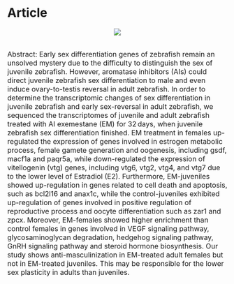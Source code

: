 # Article
<div align=center>
  <img src="https://user-images.githubusercontent.com/47686371/153539246-d70a6b02-d0ad-4f67-a281-bf0879711721.png">
</div>
<br>

<font size=3>
  <p>
    Abstract: Early sex differentiation genes of zebrafish remain an unsolved mystery due to the difficulty to distinguish the sex of juvenile zebrafish. However, aromatase inhibitors (AIs) could direct juvenile zebrafish sex differentiation to male and even induce ovary-to-testis reversal in adult zebrafish.
    In order to determine the transcriptomic changes of sex differentiation in juvenile zebrafish and early sex-reversal in adult zebrafish, we sequenced the transcriptomes of juvenile and adult zebrafish treated with AI exemestane (EM) for 32 days, when juvenile zebrafish sex differentiation finished. EM treatment in females up-regulated the expression of genes involved in estrogen metabolic process, female gamete generation and oogenesis, including gsdf, macf1a and paqr5a, while down-regulated the expression of vitellogenin (vtg) genes, including vtg6, vtg2, vtg4, and vtg7 due to the lower level of Estradiol (E2). Furthermore, EM-juveniles showed up-regulation in genes related to cell death and apoptosis, such as bcl2l16 and anax1c, while the control-juveniles exhibited up-regulation of genes involved in positive regulation of reproductive process and oocyte differentiation such as zar1 and zpcx. Moreover, EM-females showed higher enrichment than control females in genes involved in VEGF signaling pathway, glycosaminoglycan degradation, hedgehog signaling pathway, GnRH signaling pathway and steroid hormone biosynthesis.
    Our study shows anti-masculinization in EM-treated adult females but not in EM-treated juveniles. This may be responsible for the lower sex plasticity in adults than juveniles.
  </p>
</font>


